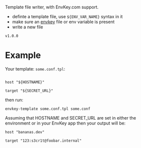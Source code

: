 Template file writer, with EnvKey.com support.

- definte a template file, use `${ENV_VAR_NAME}` syntax in it
- make sure an [envkey](https://envkey.com) file or env variable is present
- write a new file


`v1.0.0`


# Example


Your template: `some.conf.tpl`:

```

host "${HOSTNAME}"

target "${SECRET_URL}"

```

then run:

`envkey-template some.conf.tpl some.conf`


Assuming that HOSTNAME and SECRET_URL are set in either the environment or in your EnvKey app then your output will be:

```
host "bananas.dev"

target "123:s3cr1t@foobar.internal"

```

